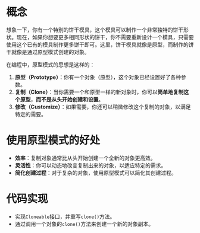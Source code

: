 # 概念

想象一下，你有一个特别的饼干模具，这个模具可以制作一个非常独特的饼干形状。现在，如果你想要更多相同形状的饼干，你不需要重新设计一个模具，只需要使用这个已有的模具制作更多饼干即可。这里，饼干模具就像是原型，而制作的饼干就像是通过原型模式创建的对象。

在编程中，原型模式的思想是这样的：

1. **原型（Prototype）**：你有一个对象（原型），这个对象已经设置好了各种参数。
2. **复制（Clone）**：当你需要一个和原型一样的新对象时，你可以**简单地复制这个原型**，**而不是从头开始创建和设置**。
3. **修改（Customize）**：如果需要，你还可以稍微修改这个复制的对象，以满足特定的需要。

# 使用原型模式的好处

- **效率**：复制对象通常比从头开始创建一个全新的对象更高效。
- **灵活性**：你可以动态地改变复制出来的对象，以适应特定的需求。
- **简化创建过程**：对于复杂的对象，使用原型模式可以简化其创建过程。

# 代码实现

- 实现`Cloneable`接口，并重写`clone()`方法。
- 通过调用一个对象的`clone()`方法来创建一个新的对象副本。